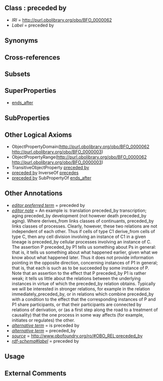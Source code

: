 
## Class : preceded by

 * *IRI* = http://purl.obolibrary.org/obo/BFO_0000062
 * *Label* = preceded by

## Synonyms


## Cross-references


## Subsets


## SuperProperties

 * [ends_after](../../RO/86/RO_0002086.md)

## SubProperties


## Other Logical Axioms

 * ObjectPropertyDomain(<http://purl.obolibrary.org/obo/BFO_0000062> <http://purl.obolibrary.org/obo/BFO_0000003>)
 * ObjectPropertyRange(<http://purl.obolibrary.org/obo/BFO_0000062> <http://purl.obolibrary.org/obo/BFO_0000003>)
 * TransitiveObjectProperty [preceded by](../../BFO/62/BFO_0000062.md)
 * [preceded by](../../BFO/62/BFO_0000062.md) InverseOf [precedes](../../BFO/63/BFO_0000063.md)
 * [preceded by](../../BFO/62/BFO_0000062.md) SubPropertyOf [ends_after](../../RO/86/RO_0002086.md)

## Other Annotations

 * *[editor preferred term](../../IAO/11/IAO_0000111.md)* = preceded by
 * *[editor note](../../IAO/16/IAO_0000116.md)* = An example is: translation preceded_by transcription; aging preceded_by development (not however death preceded_by aging). Where derives_from links classes of continuants, preceded_by links classes of processes. Clearly, however, these two relations are not independent of each other. Thus if cells of type C1 derive_from cells of type C, then any cell division involving an instance of C1 in a given lineage is preceded_by cellular processes involving an instance of C.    The assertion P preceded_by P1 tells us something about Ps in general: that is, it tells us something about what happened earlier, given what we know about what happened later. Thus it does not provide information pointing in the opposite direction, concerning instances of P1 in general; that is, that each is such as to be succeeded by some instance of P. Note that an assertion to the effect that P preceded_by P1 is rather weak; it tells us little about the relations between the underlying instances in virtue of which the preceded_by relation obtains. Typically we will be interested in stronger relations, for example in the relation immediately_preceded_by, or in relations which combine preceded_by with a condition to the effect that the corresponding instances of P and P1 share participants, or that their participants are connected by relations of derivation, or (as a first step along the road to a treatment of causality) that the one process in some way affects (for example, initiates or regulates) the other.
 * *[alternative term](../../IAO/18/IAO_0000118.md)* = is preceded by
 * *[alternative term](../../IAO/18/IAO_0000118.md)* = preceded_by
 * *[source](../../ce/source.md)* = http://www.obofoundry.org/ro/#OBO_REL:preceded_by
 * *[rdf-schema#label](../../el/rdf-schema#label.md)* = preceded by

## Usage


## External Comments

